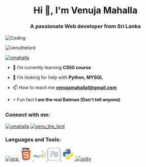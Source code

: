 <h1 align="center">Hi 👋, I'm Venuja Mahalla</h1>
<h3 align="center">A passionate Web developer from Sri Lanka</h3>
<img align="center" alt="Coding" width="400" src="https://theintercept.com/wp-content/uploads/2015/09/IC-finger-robber-small-1sec.gif?fit=1200%2C600">

<p align="left"> <img src="https://komarev.com/ghpvc/?username=venuthelord&label=Profile%20views&color=0e75b6&style=flat" alt="venuthelord" /> </p>

<p align="left"> <a href="https://twitter.com/vmahalla" target="blank"><img src="https://img.shields.io/twitter/follow/vmahalla?logo=twitter&style=for-the-badge" alt="vmahalla" /></a> </p>

- 🌱 I’m currently learning **CS50 course**

- 🤝 I’m looking for help with **Python, MYSQL**

- 📫 How to reach me **venujamahalla1@gmail.com**

- ⚡ Fun fact **I am the real Batman (Don't tell anyone)**

<h3 align="left">Connect with me:</h3>
<p align="left">
<a href="https://twitter.com/vmahalla" target="blank"><img align="center" src="https://raw.githubusercontent.com/rahuldkjain/github-profile-readme-generator/master/src/images/icons/Social/twitter.svg" alt="vmahalla" height="30" width="40" /></a>
<a href="https://instagram.com/venu_the_lord" target="blank"><img align="center" src="https://raw.githubusercontent.com/rahuldkjain/github-profile-readme-generator/master/src/images/icons/Social/instagram.svg" alt="venu_the_lord" height="30" width="40" /></a>
</p>

<h3 align="left">Languages and Tools:</h3>
<p align="left"> <a href="https://cloud.google.com" target="_blank" rel="noreferrer"> <img src="https://www.vectorlogo.zone/logos/google_cloud/google_cloud-icon.svg" alt="gcp" width="40" height="40"/> </a> <a href="https://www.w3.org/html/" target="_blank" rel="noreferrer"> <img src="https://raw.githubusercontent.com/devicons/devicon/master/icons/html5/html5-original-wordmark.svg" alt="html5" width="40" height="40"/> </a> <a href="https://www.mysql.com/" target="_blank" rel="noreferrer"> <img src="https://raw.githubusercontent.com/devicons/devicon/master/icons/mysql/mysql-original-wordmark.svg" alt="mysql" width="40" height="40"/> </a> <a href="https://www.photoshop.com/en" target="_blank" rel="noreferrer"> <img src="https://raw.githubusercontent.com/devicons/devicon/master/icons/photoshop/photoshop-line.svg" alt="photoshop" width="40" height="40"/> </a> <a href="https://www.python.org" target="_blank" rel="noreferrer"> <img src="https://raw.githubusercontent.com/devicons/devicon/master/icons/python/python-original.svg" alt="python" width="40" height="40"/> </a> <a href="https://unity.com/" target="_blank" rel="noreferrer"> <img src="https://www.vectorlogo.zone/logos/unity3d/unity3d-icon.svg" alt="unity" width="40" height="40"/> </a> </p>


